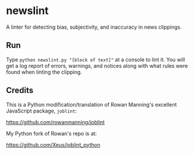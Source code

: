 # newslint

A linter for detecting bias, subjectivity, and inaccuracy in news clippings.

## Run

Type `python newslint.py "[block of text]"` at a console to lint it.  You will get a log report of errors, warnings, and notices along with what rules were found when linting the clipping.

## Credits

This is a Python modification/translation of Rowan Manning's excellent JavaScript package, `joblint`:

https://github.com/rowanmanning/joblint

My Python fork of Rowan's repo is at:

https://github.com/Xeus/joblint_python
